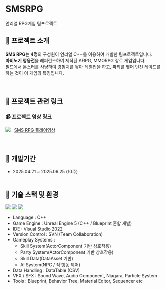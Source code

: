 # SMSRPG
언리얼 RPG게임 팀프로젝트

## 🤖 프로젝트 소개
**SMS RPG**는 **4명**의 구성원이 언리얼 C++를 이용하여 개발한 팀프로젝트입니다.<br>
**마비노기 영웅전**을 레퍼런스하여 제작된 ARPG, MMORPG 장르 게임입니다.<br>
필드에서 몬스터를 사냥하여 경험치를 쌓아 레벨업을 하고, 파티를 맺어 던전 레이드를 하는 것이 이 게임의 특징입니다.<br>
<br><br>

## 🔗 프로젝트 관련 링크

### 📹 프로젝트 영상 링크<br>

![](https://img.shields.io/badge/YouTube-FF0000?style=for-the-badge&logo=youtube&logoColor=white)&nbsp;&nbsp;
[SMS RPG 플레이영상](https://youtu.be/OdHvv5oxNAg "SMS RPG 영상")
<br><br><br>

## 📆 개발기간
+ 2025.04.21 ~ 2025.06.25 (10주) <br><br>

## 🧰 기술 스택 및 환경
![](https://img.shields.io/badge/C%2B%2B-00599C?style=for-the-badge&logo=c%2B%2B&logoColor=white) ![](	https://img.shields.io/badge/unrealengine-%23313131.svg?style=for-the-badge&logo=unrealengine&logoColor=white)
![](https://img.shields.io/badge/Visual_Studio-5C2D91?style=for-the-badge&logo=visual%20studio&logoColor=white)
- Language : C++
- Game Engine : Unreal Engine 5 (C++ / Blueprint 혼합 개발)
- IDE : Visual Studio 2022
- Version Control : SVN (Team Collaboration)
- Gameplay Systems :
  - Skill System(ActorComponent 기반 상호작용)
  - Party System(ActorComponent 기반 상호작용)
  - Skill Data(DataAsset 기반)
  - AI System(NPC / 적 행동 제어)
- Data Handling : DataTable (CSV)
- VFX / SFX : Sound Wave, Audio Component, Niagara, Particle System
- Tools : Blueprint, Behavior Tree, Material Editor, Sequencer etc
<br><br>

